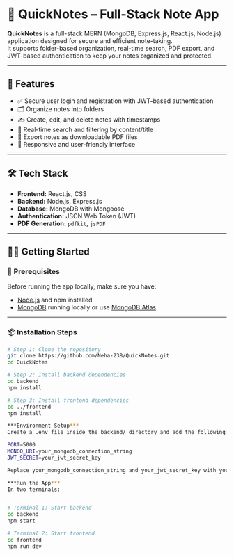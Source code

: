 # 📝 QuickNotes – Full-Stack Note App

**QuickNotes** is a full-stack MERN (MongoDB, Express.js, React.js, Node.js) application designed for secure and efficient note-taking.  
It supports folder-based organization, real-time search, PDF export, and JWT-based authentication to keep your notes organized and protected.

---

## 🚀 Features

- ✅ Secure user login and registration with JWT-based authentication
- 🗂️ Organize notes into folders
- ✍️ Create, edit, and delete notes with timestamps
- 🔎 Real-time search and filtering by content/title
- 📄 Export notes as downloadable PDF files
- 📱 Responsive and user-friendly interface

---

## 🛠️ Tech Stack

- **Frontend:** React.js, CSS
- **Backend:** Node.js, Express.js
- **Database:** MongoDB with Mongoose
- **Authentication:** JSON Web Token (JWT)
- **PDF Generation:** `pdfkit`, `jsPDF`

---

## 🧑‍💻 Getting Started

### 🔧 Prerequisites

Before running the app locally, make sure you have:

- [Node.js](https://nodejs.org/) and npm installed
- [MongoDB](https://www.mongodb.com/) running locally or use [MongoDB Atlas](https://www.mongodb.com/cloud/atlas)

---

### 📦 Installation Steps

```bash
# Step 1: Clone the repository
git clone https://github.com/Neha-238/QuickNotes.git
cd QuickNotes

# Step 2: Install backend dependencies
cd backend
npm install

# Step 3: Install frontend dependencies
cd ../frontend
npm install

***Environment Setup***
Create a .env file inside the backend/ directory and add the following:

PORT=5000
MONGO_URI=your_mongodb_connection_string
JWT_SECRET=your_jwt_secret_key

Replace your_mongodb_connection_string and your_jwt_secret_key with your actual credentials.

***Run the App***
In two terminals:


# Terminal 1: Start backend
cd backend
npm start

# Terminal 2: Start frontend
cd frontend
npm run dev


